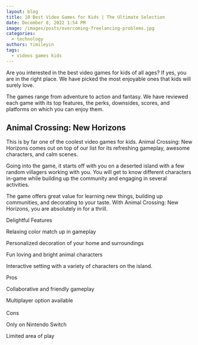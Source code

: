 ```yaml
---
layout: blog
title: 10 Best Video Games for Kids | The Ultimate Selection
date: December 8, 2022 1:54 PM
image: /images/posts/overcoming-freelancing-problems.jpg
categories:
  - technology
authors: timileyin
tags:
  - videos games kids
---
```

Are you interested in the best video games for kids of all ages? If yes, you are in the right place. We have picked the most enjoyable ones that kids will surely love. 

The games range from adventure to action and fantasy. We have reviewed each game with its top features, the perks, downsides, scores, and platforms on which you can enjoy them.

## Animal Crossing: New Horizons

This is by far one of the coolest video games for kids. Animal Crossing: New Horizons comes out on top of our list for its refreshing gameplay, awesome characters, and calm scenes. 

Going into the game, it starts off with you on a deserted island with a few random villagers working with you. You will get to know different characters in-game while building up the community and engaging in several activities. 

The game offers great value for learning new things, building up communities, and decorating to your taste. With Animal Crossing: New Horizons, you are absolutely in for a thrill.

Delightful Features

Relaxing color match up in gameplay

Personalized decoration of your home and surroundings

Fun loving and bright animal characters

Interactive setting with a variety of characters on the island. 

Pros

Collaborative and friendly gameplay

Multiplayer option available\
\
Cons

Only on Nintendo Switch

Limited area of play